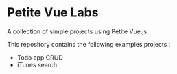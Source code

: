 # Petite Vue Labs
A collection of simple projects using Petite Vue.js.

This repository contains the following examples projects :

* Todo app CRUD
* iTunes search


